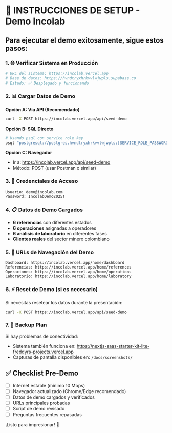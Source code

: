 # 🚀 INSTRUCCIONES DE SETUP - Demo Incolab

## Para ejecutar el demo exitosamente, sigue estos pasos:

### 1. 🌐 Verificar Sistema en Producción
```bash
# URL del sistema: https://incolab.vercel.app
# Base de datos: https://hvndtryxhrkvvlwjwpls.supabase.co
# Estado: ✅ Desplegado y funcionando
```

### 2. 📊 Cargar Datos de Demo
**Opción A: Via API (Recomendado)**
```bash
curl -X POST https://incolab.vercel.app/api/seed-demo
```

**Opción B: SQL Directo**
```bash
# Usando psql con service role key
psql "postgresql://postgres.hvndtryxhrkvvlwjwpls:[SERVICE_ROLE_PASSWORD]@db.hvndtryxhrkvvlwjwpls.supabase.co:5432/postgres" -f supabase/seed.sql
```

**Opción C: Navegador**
- Ir a: https://incolab.vercel.app/api/seed-demo
- Método: POST (usar Postman o similar)

### 3. 🔐 Credenciales de Acceso
```
Usuario: demo@incolab.com
Password: IncolabDemo2025!
```

### 4. 📋 Datos de Demo Cargados
- **6 referencias** con diferentes estados
- **6 operaciones** asignadas a operadores
- **6 análisis de laboratorio** en diferentes fases
- **Clientes reales** del sector minero colombiano

### 5. 🎯 URLs de Navegación del Demo
```
Dashboard: https://incolab.vercel.app/home/dashboard
Referencias: https://incolab.vercel.app/home/references
Operaciones: https://incolab.vercel.app/home/operations
Laboratorio: https://incolab.vercel.app/home/laboratory
```

### 6. ⚡ Reset de Demo (si es necesario)
Si necesitas resetear los datos durante la presentación:
```bash
curl -X POST https://incolab.vercel.app/api/seed-demo
```

### 7. 📱 Backup Plan
Si hay problemas de conectividad:
- Sistema también funciona en: https://nextjs-saas-starter-kit-lite-freddyrs-projects.vercel.app
- Capturas de pantalla disponibles en: `/docs/screenshots/`

## ✅ Checklist Pre-Demo
- [ ] Internet estable (mínimo 10 Mbps)
- [ ] Navegador actualizado (Chrome/Edge recomendado)
- [ ] Datos de demo cargados y verificados
- [ ] URLs principales probadas
- [ ] Script de demo revisado
- [ ] Preguntas frecuentes repasadas

¡Listo para impresionar! 🚀